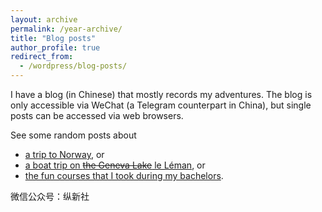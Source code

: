 ```yaml
---
layout: archive
permalink: /year-archive/
title: "Blog posts"
author_profile: true
redirect_from:
  - /wordpress/blog-posts/
---
```


I have a blog (in Chinese) that mostly records my adventures. The blog is only accessible via WeChat (a Telegram counterpart in China), but single posts can be accessed via web browsers. 

See some random posts about
- [a trip to Norway](https://mp.weixin.qq.com/s/Kc2PqQMSfLcBp7u8LG3IQg), or
- [a boat trip on ~~the Geneva Lake~~ le Léman](https://mp.weixin.qq.com/s/gxtjvIpS1LCRdMwH_eg6tQ), or
- [the fun courses that I took during my bachelors](https://mp.weixin.qq.com/s/X_J98sBSTE7f4bHBKZcTCg).

微信公众号：纵新社